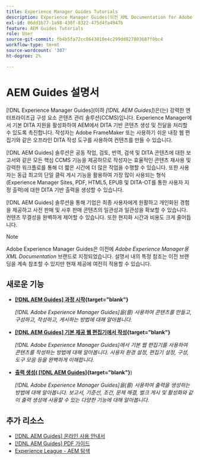 ```yaml
---
title: Experience Manager Guides Tutorials
description: Experience Manager Guides(이전 XML Documentation for Adobe Experience Manager)에 대한 자습서 비디오를 찾으십시오. Experience Manager의 기본 DITA 지원 및 구조화된 작성에 대해 알아봅니다.
exl-id: 06dd1b77-1a98-430f-8322-475d4fa4947b
feature: AEM Guides Tutorials
role: User
source-git-commit: fb4b5fa72cc0643810e4c299dd827803687f0bc4
workflow-type: tm+mt
source-wordcount: '307'
ht-degree: 2%

---
```


# AEM Guides 설명서

[!DNL Experience Manager Guides](이하 _[!DNL AEM Guides]_)은(는) 강력한 엔터프라이즈급 구성 요소 콘텐츠 관리 솔루션(CCMS)입니다. Experience Manager에서 기본 DITA 지원을 활성화하여 AEM에서 DITA 기반 콘텐츠 생성 및 전달을 처리할 수 있도록 촉진합니다. 작성자는 Adobe FrameMaker 또는 사용하기 쉬운 내장 웹 편집기와 같은 오프라인 DITA 작성 도구를 사용하여 컨텐츠를 만들 수 있습니다.

[!DNL AEM Guides] 솔루션은 공동 작업, 검토, 번역, 검색 및 DITA 콘텐츠에 대한 보고서와 같은 모든 핵심 CCMS 기능을 제공하므로 작성자는 효율적인 콘텐츠 재사용 및 강력한 워크플로를 통해 더 짧은 시간에 더 많은 작업을 수행할 수 있습니다. 또한 사용자는 동급 최고의 단일 클릭 게시 기능을 활용하여 가장 많이 사용되는 형식(Experience Manager Sites, PDF, HTML5, EPUB 및 DITA-OT를 통한 사용자 지정 출력)에 대한 DITA 기반 출력을 생성할 수 있습니다.

[!DNL AEM Guides] 솔루션을 통해 기업은 최종 사용자에게 원활하고 개인화된 경험을 제공하고 사전 판매 및 사후 판매 콘텐츠의 일관성과 일관성을 확보할 수 있습니다. 컨텐츠 무결성을 완벽하게 제어할 수 있습니다. 또한 현지화 시간과 비용도 크게 줄어듭니다.

>[!NOTE]
> 
> Adobe Experience Manager Guides은 이전에 _Adobe Experience Manager용 XML Documentation_ 브랜드로 지정되었습니다. 설명서 내의 특정 참조는 이전 브랜딩을 계속 참조할 수 있지만 현재 제공에 여전히 적용할 수 있습니다.

## 새로운 기능

* **[[!DNL AEM Guides] 과정 시작](https://experienceleague.adobe.com/docs/experience-manager-guides-learn/videos/getting-started/overview.html){target="blank"}**

  _[!DNL Adobe Experience Manager Guides]을(를) 사용하여 콘텐츠를 만들고, 구성하고, 작성하고, 게시하는 방법에 대해 알아봅니다._

* **[[!DNL AEM Guides] 기본 제공 웹 편집기에서 작성](https://experienceleague.adobe.com/docs/experience-manager-guides-learn/videos/advanced-user-guide/overview.html){target="blank"}**

  _[!DNL Adobe Experience Manager Guides]에서 기본 웹 편집기를 사용하여 콘텐츠를 작성하는 방법에 대해 알아봅니다. 사용자 환경 설정, 편집기 설정, 구성, 도구 모음 등을 완벽하게 이해합니다._

* **[출력 생성( [!DNL AEM Guides]](https://experienceleague.adobe.com/docs/experience-manager-guides-learn/videos/output-generation/overview.html){target="blank"}**)

  _[!DNL Adobe Experience Manager Guides]을(를) 사용하여 출력을 생성하는 방법에 대해 알아봅니다. 보고서, 기준선, 조건, 문제 해결, 벌크 게시 및 활성화와 같이 출력 생성에 사용할 수 있는 다양한 기능에 대해 알아봅니다._

<!--

Dummy links cause validation to fail

## Staff Picks

<table>
<tr>
  <td>
    <a href="#">
      <img alt="400 x 225px" src="myimage.png" />
    </a>
    <div>
      <a href="#">
    <strong>Enablement Content 1</strong>
    </a>
    </div>
    <p>
    <em>A brief description of enablement content.</em>
    <p>
  </td>
   <td>
    <a href="#">
      <img alt="400 x 225px" src="myimage.png" />
    </a>
    <div>
      <a href="#">
    <strong>Enablement Content 1</strong>
    </a>
    </div>
    <p>
    <em>A brief description of enablement content.</em>
    <p>
  </td>
  <td>
    <a href="#">
      <img alt="400 x 225px" src="myimage.png" />
    </a>
    <div>
      <a href="#">
    <strong>Enablement Content 1</strong>
    </a>
    </div>
    <p>
    <em>A brief description of enablement content.</em>
    <p>
  </td>
</tr>
</table>

-->

## 추가 리소스

* [[!DNL AEM Guides] 온라인 사용 안내서](https://help.adobe.com/en_US/xml-documentation-for-adobe-experience-manager/index.html)
* [[!DNL AEM Guides] PDF 가이드](https://helpx.adobe.com/support/xml-documentation-for-experience-manager.html)
* [Experience League - AEM 탐색](https://experienceleague.adobe.com/#recommended/solutions/experience-manager)

